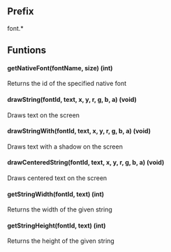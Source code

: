 ## Prefix
font.*

## Funtions
#### getNativeFont(fontName, size) (int)
Returns the id of the specified native font
#### drawString(fontId, text, x, y, r, g, b, a) (void)
Draws text on the screen
#### drawStringWith(fontId, text, x, y, r, g, b, a) (void)
Draws text with a shadow on the screen
#### drawCenteredString(fontId, text, x, y, r, g, b, a) (void)
Draws centered text on the screen
#### getStringWidth(fontId, text) (int)
Returns the width of the given string
#### getStringHeight(fontId, text) (int)
Returns the height of the given string